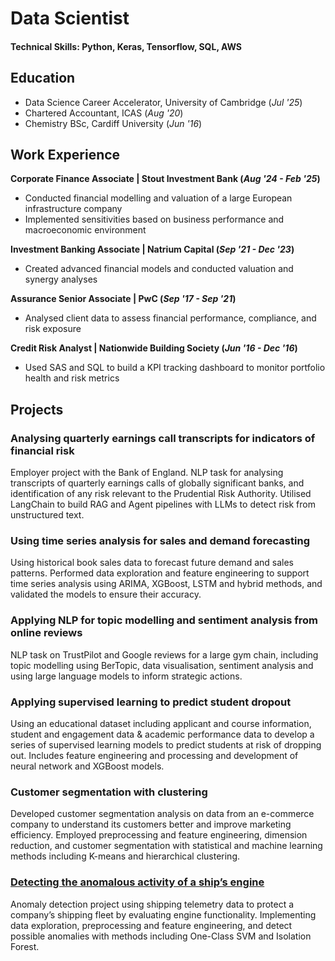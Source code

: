 # Data Scientist

#### Technical Skills: Python, Keras, Tensorflow, SQL, AWS 

## Education
- Data Science Career Accelerator, University of Cambridge (_Jul '25_)
- Chartered Accountant, ICAS (_Aug '20_)
- Chemistry BSc, Cardiff University (_Jun '16_)

## Work Experience
**Corporate Finance Associate | Stout Investment Bank (_Aug '24 - Feb '25_)**
- Conducted financial modelling and valuation of a large European infrastructure company
- Implemented sensitivities based on business performance and macroeconomic environment
  
**Investment Banking Associate | Natrium Capital (_Sep '21 - Dec '23_)**
- Created advanced financial models and conducted valuation and synergy analyses
  
**Assurance Senior Associate | PwC (_Sep '17 - Sep '21_)**
- Analysed client data to assess financial performance, compliance, and risk exposure
  
**Credit Risk Analyst | Nationwide Building Society (_Jun '16 - Dec '16_)**
- Used SAS and SQL to build a KPI tracking dashboard to monitor portfolio health and risk metrics

## Projects
### Analysing quarterly earnings call transcripts for indicators of financial risk
Employer project with the Bank of England. NLP task for analysing transcripts of quarterly earnings calls of globally significant banks, and identification of any risk relevant to the Prudential Risk Authority. Utilised LangChain to build RAG and Agent pipelines with LLMs to detect risk from unstructured text.

### Using time series analysis for sales and demand forecasting
Using historical book sales data to forecast future demand and sales patterns. Performed data exploration and feature engineering to support time series analysis using ARIMA, XGBoost, LSTM and hybrid methods, and validated the models to ensure their accuracy.

### Applying NLP for topic modelling and sentiment analysis from online reviews
NLP task on TrustPilot and Google reviews for a large gym chain, including topic modelling using BerTopic, data visualisation, sentiment analysis and using large language models to inform strategic actions. 

### Applying supervised learning to predict student dropout
Using an educational dataset including applicant and course information, student and engagement data & academic performance data to develop a series of supervised learning models to predict students at risk of dropping out. Includes feature engineering and processing and development of neural network and XGBoost models.

### Customer segmentation with clustering
Developed customer segmentation analysis on data from an e-commerce company to understand its customers better and improve marketing efficiency. Employed preprocessing and feature engineering, dimension reduction, and customer segmentation with statistical and machine learning methods including K-means and hierarchical clustering.

### [Detecting the anomalous activity of a ship’s engine](https://github.com/tomjhagan/portfolio/tree/main/anomalous-ship-telemetry)
Anomaly detection project using shipping telemetry data to protect a company’s shipping fleet by evaluating engine functionality. Implementing data exploration, preprocessing and feature engineering, and detect possible anomalies with methods including One-Class SVM and Isolation Forest.
